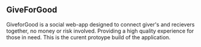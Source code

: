 
## GiveForGood
GiveforGood is a social web-app designed to connect giver's and recievers together, no money or risk involved. Providing a high quality experience for those in need. This is the curent protoype build of the application. 
